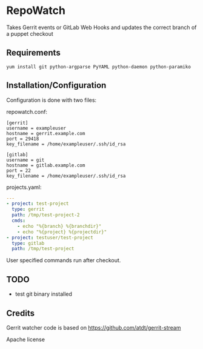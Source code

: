 RepoWatch
=========

Takes Gerrit events or GitLab Web Hooks and updates the correct branch of a puppet checkout

Requirements
------------

`yum install git python-argparse PyYAML python-daemon python-paramiko`

Installation/Configuration
--------------------------
Configuration is done with two files:

repowatch.conf:
```dosini
[gerrit]
username = exampleuser
hostname = gerrit.example.com
port = 29418
key_filename = /home/exampleuser/.ssh/id_rsa

[gitlab]
username = git
hostname = gitlab.example.com
port = 22
key_filename = /home/exampleuser/.ssh/id_rsa
```

projects.yaml:
```yaml
---
- project: test-project
  type: gerrit
  path: /tmp/test-project-2
  cmds:
    - echo "%{branch} %{branchdir}"
    - echo "%{project} %{projectdir}"
- project: testuser/test-project
  type: gitlab
  path: /tmp/test-project
```

User specified commands run after checkout.

TODO
----
 - test git binary installed

Credits
-------
Gerrit watcher code is based on https://github.com/atdt/gerrit-stream

Apache license
